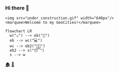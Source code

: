 ### Hi there 👋

```
<img src="under_construction.gif" width="640px"/>
<marquee>Welcome to my GeoCities!</marquee>
```

<!--
**lambdageek/lambdageek** is a ✨ _special_ ✨ repository because its `README.md` (this file) appears on your GitHub profile.

Here are some ideas to get you started:

- 🔭 I’m currently working on ...
- 🌱 I’m currently learning ...
- 👯 I’m looking to collaborate on ...
- 🤔 I’m looking for help with ...
- 💬 Ask me about ...
- 📫 How to reach me: ...
- 😄 Pronouns: ...
- ⚡ Fun fact: ...
-->

```mermaid
flowchart LR
  w("☕") --> eb("🥓")
  eb --> wc("💻") 
  wc --> eb2("🥓🥓")
  eb2 --> s("😴")
  s --> w
```

[🏚️](http://www.lambdageek.org/aleksey) [📠](https://lambdageek.dev/)
